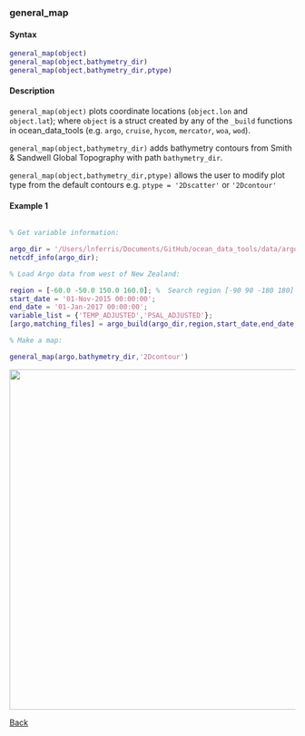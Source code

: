 ### general_map

#### Syntax

```Matlab
general_map(object)
general_map(object,bathymetry_dir)
general_map(object,bathymetry_dir,ptype)
```
#### Description

``general_map(object)`` plots coordinate locations (``object.lon`` and ``object.lat``); where ``object`` is a struct created by any of the ``_build`` functions in ocean_data_tools (e.g. ``argo``, ``cruise``, ``hycom``, ``mercator``, ``woa``, ``wod``). 

``general_map(object,bathymetry_dir)`` adds bathymetry contours from Smith & Sandwell Global Topography with path ``bathymetry_dir``.

``general_map(object,bathymetry_dir,ptype)`` allows the user to modify plot type from the default contours e.g. ``ptype = '2Dscatter'`` or ``'2Dcontour'``

#### Example 1


```Matlab

% Get variable information:

argo_dir = '/Users/lnferris/Documents/GitHub/ocean_data_tools/data/argo/*profiles*.nc';
netcdf_info(argo_dir);

% Load Argo data from west of New Zealand:

region = [-60.0 -50.0 150.0 160.0]; %  Search region [-90 90 -180 180]
start_date = '01-Nov-2015 00:00:00';
end_date = '01-Jan-2017 00:00:00';
variable_list = {'TEMP_ADJUSTED','PSAL_ADJUSTED'};
[argo,matching_files] = argo_build(argo_dir,region,start_date,end_date,variable_list);

% Make a map:

general_map(argo,bathymetry_dir,'2Dcontour')

```
<img src="https://user-images.githubusercontent.com/24570061/88301724-fd1dab80-ccd2-11ea-9ea7-7badf1424865.png" width="600">

[Back](https://github.com/lnferris/ocean_data_tools#building-uniform-structs-from-data-sources-1)

